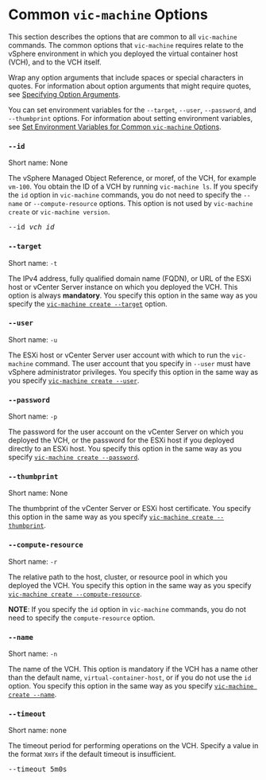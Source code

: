 # Common `vic-machine` Options #

This section describes the options that are common to all `vic-machine` commands. The common options that `vic-machine` requires relate to the vSphere environment in which you deployed the virtual container host (VCH), and to the VCH itself.  

Wrap any option arguments that include spaces or special characters in quotes. For information about option arguments that might require quotes, see [Specifying Option Arguments](using_vicmachine.md#args).

You can set environment variables for the `--target`, `--user`, `--password`, and `--thumbprint` options. For information about setting environment variables, see [Set Environment Variables for Common `vic-machine` Options](vic_env_variables.md).

### `--id` ###

Short name: None

The vSphere Managed Object Reference, or moref, of the VCH, for example `vm-100`.  You obtain the ID of a VCH by running `vic-machine ls`. If you specify the `id` option in `vic-machine` commands, you do not need to specify the `--name` or `--compute-resource` options. This option is not used by `vic-machine create` or `vic-machine version`.

<pre>--id <i>vch_id</i></pre>

### `--target` ###

Short name: `-t`

The IPv4 address, fully qualified domain name (FQDN), or URL of the ESXi host or vCenter Server instance on which you deployed the VCH. This option is always **mandatory**. You specify this option in the same way as you specify the [`vic-machine create --target`](using_vicmachine.md#target) option.

### `--user` ###

Short name: `-u`

The ESXi host or vCenter Server user account with which to run the `vic-machine` command. The user account that you specify in `--user` must have vSphere administrator privileges. You specify this option in the same way as you specify [`vic-machine create --user`](using_vicmachine.md#user).

### `--password` ###

Short name: `-p`

The password for the user account on the vCenter Server on which you  deployed the VCH, or the password for the ESXi host if you deployed directly to an ESXi host. You specify this option in the same way as you specify [`vic-machine create --password`](using_vicmachine.md#password).

### `--thumbprint` ###

Short name: None

The thumbprint of the vCenter Server or ESXi host certificate. You specify this option in the same way as you specify [`vic-machine create --thumbprint`](using_vicmachine.md#thumbprint).

### `--compute-resource` ###

Short name: `-r`

The relative path to the host, cluster, or resource pool in which you deployed the VCH. You specify this option in the same way as you specify  [`vic-machine create --compute-resource`](vch_compute.md#compute-resource).

**NOTE**: If you specify the `id` option in `vic-machine` commands, you do not need to specify the `compute-resource` option.

### `--name` ###

Short name: `-n`

The name of the VCH. This option is mandatory if the VCH has a name other than the default name, `virtual-container-host`, or if you do not use the `id` option. You specify this option in the same way as you specify [`vic-machine create --name`](vch_using_vicmachine.md#name).

### `--timeout` ###

Short name: none

The timeout period for performing operations on the VCH. Specify a value in the format `XmYs` if the default timeout is insufficient.

<pre>--timeout 5m0s</pre> 
